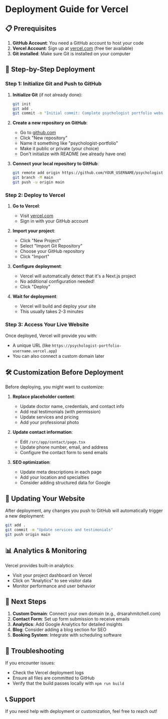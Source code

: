 # Deployment Guide for Vercel

## 📋 Prerequisites

1. **GitHub Account**: You need a GitHub account to host your code
2. **Vercel Account**: Sign up at [vercel.com](https://vercel.com) (free tier available)
3. **Git installed**: Make sure Git is installed on your computer

## 🚀 Step-by-Step Deployment

### Step 1: Initialize Git and Push to GitHub

1. **Initialize Git** (if not already done):
   ```bash
   git init
   git add .
   git commit -m "Initial commit: Complete psychologist portfolio website"
   ```

2. **Create a new repository on GitHub**:
   - Go to [github.com](https://github.com)
   - Click "New repository"
   - Name it something like "psychologist-portfolio"
   - Make it public or private (your choice)
   - Don't initialize with README (we already have one)

3. **Connect your local repository to GitHub**:
   ```bash
   git remote add origin https://github.com/YOUR_USERNAME/psychologist-portfolio.git
   git branch -M main
   git push -u origin main
   ```

### Step 2: Deploy to Vercel

1. **Go to Vercel**:
   - Visit [vercel.com](https://vercel.com)
   - Sign in with your GitHub account

2. **Import your project**:
   - Click "New Project"
   - Select "Import Git Repository"
   - Choose your GitHub repository
   - Click "Import"

3. **Configure deployment**:
   - Vercel will automatically detect that it's a Next.js project
   - No additional configuration needed!
   - Click "Deploy"

4. **Wait for deployment**:
   - Vercel will build and deploy your site
   - This usually takes 2-3 minutes

### Step 3: Access Your Live Website

Once deployed, Vercel will provide you with:
- A unique URL (like `https://psychologist-portfolio-username.vercel.app`)
- You can also connect a custom domain later

## 🛠️ Customization Before Deployment

Before deploying, you might want to customize:

1. **Replace placeholder content**:
   - Update doctor name, credentials, and contact info
   - Add real testimonials (with permission)
   - Update services and pricing
   - Add your professional photo

2. **Update contact information**:
   - Edit `/src/app/contact/page.tsx`
   - Update phone number, email, and address
   - Configure the contact form to send emails

3. **SEO optimization**:
   - Update meta descriptions in each page
   - Add your location and specialties
   - Consider adding structured data for Google

## 🔄 Updating Your Website

After deployment, any changes you push to GitHub will automatically trigger a new deployment:

```bash
git add .
git commit -m "Update services and testimonials"
git push origin main
```

## 📊 Analytics & Monitoring

Vercel provides built-in analytics:
- Visit your project dashboard on Vercel
- Click on "Analytics" to see visitor data
- Monitor performance and user behavior

## 🎯 Next Steps

1. **Custom Domain**: Connect your own domain (e.g., drsarahmitchell.com)
2. **Contact Form**: Set up form submission to receive emails
3. **Analytics**: Add Google Analytics for detailed insights
4. **Blog**: Consider adding a blog section for SEO
5. **Booking System**: Integrate with scheduling software

## 🔧 Troubleshooting

If you encounter issues:
- Check the Vercel deployment logs
- Ensure all files are committed to GitHub
- Verify that the build passes locally with `npm run build`

## 📞 Support

If you need help with deployment or customization, feel free to reach out!
